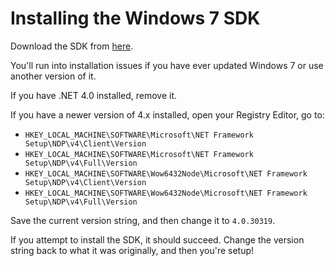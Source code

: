 # Installing the Windows 7 SDK

Download the SDK from [here](https://download.microsoft.com/download/A/6/A/A6AC035D-DA3F-4F0C-ADA4-37C8E5D34E3D/winsdk_web.exe).

You'll run into installation issues if you have ever updated Windows 7 or use another version of it.

If you have .NET 4.0 installed, remove it.

If you have a newer version of 4.x installed, open your Registry Editor, go to:

* `HKEY_LOCAL_MACHINE\SOFTWARE\Microsoft\NET Framework Setup\NDP\v4\Client\Version`
* `HKEY_LOCAL_MACHINE\SOFTWARE\Microsoft\NET Framework Setup\NDP\v4\Full\Version`
* `HKEY_LOCAL_MACHINE\SOFTWARE\Wow6432Node\Microsoft\NET Framework Setup\NDP\v4\Client\Version`
* `HKEY_LOCAL_MACHINE\SOFTWARE\Wow6432Node\Microsoft\NET Framework Setup\NDP\v4\Full\Version`

Save the current version string, and then change it to `4.0.30319`.

If you attempt to install the SDK, it should succeed. Change the version string back to what it was originally, and then you're setup!